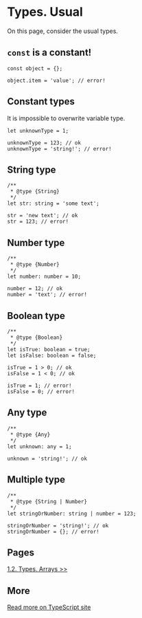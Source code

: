 # Types. Usual

On this page, consider the usual types.

## `const` is a constant!

```TS
const object = {};

object.item = 'value'; // error!
```

## Constant types

It is impossible to overwrite variable type. 

```TS
let unknownType = 1;

unknownType = 123; // ok
unknownType = 'string!'; // error!
```

## String type

```TS
/**
 * @type {String}
 */
let str: string = 'some text';

str = 'new text'; // ok
str = 123; // error!
```

## Number type

```TS
/**
 * @type {Number}
 */
let number: number = 10;

number = 12; // ok
number = 'text'; // error!
```

## Boolean type

```TS
/**
 * @type {Boolean}
 */
let isTrue: boolean = true;
let isFalse: boolean = false;

isTrue = 1 > 0; // ok
isFalse = 1 < 0; // ok

isTrue = 1; // error!
isFalse = 0; // error!
```

## Any type

```TS
/**
 * @type {Any}
 */
let unknown: any = 1;

unknown = 'string!'; // ok
```

## Multiple type

```TS
/**
 * @type {String | Number}
 */
let stringOrNumber: string | number = 123;

stringOrNumber = 'string!'; // ok
stringOrNumber = {}; // error!
```

## Pages

[1.2. Types. Arrays >>](https://github.com/BrooonS/TypeScript-presentation/blob/master/presentation/1.2.%20Types.%20Arrays.md)

## More

[Read more on TypeScript site](https://www.typescriptlang.org/docs/handbook/basic-types.html)